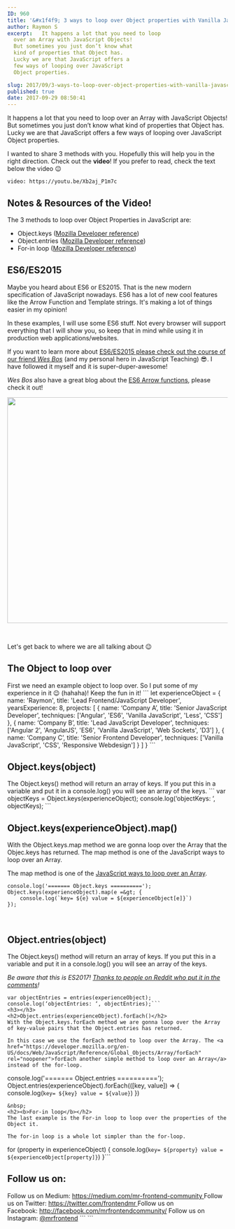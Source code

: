 ```yaml
---
ID: 960
title: '&#x1f4f9; 3 ways to loop over Object properties with Vanilla JavaScript (ES6 included)'
author: Raymon S
excerpt:   It happens a lot that you need to loop
  over an Array with JavaScript Objects!
  But sometimes you just don’t know what
  kind of properties that Object has.
  Lucky we are that JavaScript offers a
  few ways of looping over JavaScript
  Object properties.

slug: 2017/09/3-ways-to-loop-over-object-properties-with-vanilla-javascript/
published: true
date: 2017-09-29 08:50:41
---
```

It happens a lot that you need to loop over an Array with JavaScript Objects! But sometimes you just don’t know what kind of properties that Object has. Lucky we are that JavaScript offers a few ways of looping over JavaScript Object properties.

I wanted to share 3 methods with you. Hopefully this will help you in the right direction. Check out the <strong>video</strong>! If you prefer to read, check the text below the video &#x1f609;

`video: https://youtu.be/Xb2aj_P1m7c`

<h2><b>Notes &amp; Resources of the Video!</b></h2>
The 3 methods to loop over Object Properties in JavaScript are:
<ul>
 	<li>Object.keys (<a href="https://developer.mozilla.org/en-US/docs/Web/JavaScript/Reference/Global_Objects/Object/keys">Mozilla Developer reference</a>)</li>
 	<li>Object.entries (<a href="https://developer.mozilla.org/en-US/docs/Web/JavaScript/Reference/Global_Objects/Object/entries">Mozilla Developer reference</a>)</li>
 	<li>For-in loop (<a href="https://developer.mozilla.org/en-US/docs/Web/JavaScript/Reference/Statements/for...in">Mozilla Developer reference</a>)</li>
</ul>
<h2><b>ES6/ES2015</b></h2>
Maybe you heard about ES6 or ES2015. That is the new modern specification of JavaScript nowadays. ES6 has a lot of new cool features like the Arrow Function and Template strings. It's making a lot of things easier in my opinion!

In these examples, I will use some ES6 stuff. Not every browser will support everything that I will show you, so keep that in mind while using it in production web applications/websites.

If you want to learn more about <a href="http://bit.ly/ES6-COURSE-BY-WES-BOS" target="_blank" rel="noopener">ES6/ES2015 please check out the course of our friend <em>Wes Bos</em></a> (and my personal hero in JavaScript Teaching) &#x1f60e;. I have followed it myself and it is super-duper-awesome!

<em>Wes Bos</em> also have a great blog about the <a href="http://wesbos.com/arrow-functions/">ES6 Arrow functions</a>, please check it out!

<a href="http://bit.ly/ES6-COURSE-BY-WES-BOS" target="_blank" rel="noopener"><img class="aligncenter wp-image-977 size-full" src="https://blog.mrfrontend.org/wp-content/uploads/2017/09/es6-for-everyone-wes-bos-course-banner-e1506538732480.png" alt="" width="1200" height="516" /></a>

&nbsp;

Let's get back to where we are all talking about &#x1f609;
<h2><b>The Object to loop over</b></h2>
First we need an example object to loop over. So I put some of my experience in it &#x1f609; (hahaha)! Keep the fun in it!
```
let experienceObject = {
	name: 'Raymon',
	title: 'Lead Frontend/JavaScript Developer',
	yearsExperience: 8,
	projects: [
		{
			name: ‘Company A’,
			title: 'Senior JavaScript Developer',
			techniques: ['Angular', 'ES6', 'Vanilla JavaScript', 'Less', 'CSS']
		},
		{
			name: ‘Company B’,
			title: 'Lead JavaScript Developer',
			techniques: ['Angular 2', 'AngularJS', 'ES6', 'Vanilla JavaScript', 'Web Sockets', 'D3']
		},
		{
			name: ‘Company C’,
			title: 'Senior Frontend Developer',
			techniques: ['Vanilla JavaScript', 'CSS', 'Responsive Webdesign']
		}
	]
}
```
&nbsp;
<h2><b>Object.keys(object)</b></h2>
The Object.keys() method will return an array of keys. If you put this in a variable and put it in a console.log() you will see an array of the keys.
```
var objectKeys = Object.keys(experienceObject);
console.log(‘objectKeys: ‘, objectKeys);
```
&nbsp;
<h2>Object.keys(experienceObject).map()</h2>
With the Object.keys.map method we are gonna loop over the Array that the Objec.keys has returned. The map method is one of the JavaScript ways to loop over an Array.

The map method is one of the <a href="https://developer.mozilla.org/en-US/docs/Web/JavaScript/Reference/Global_Objects/Array/map" rel="noopener">JavaScript ways to loop over an Array</a>.
```
console.log('======= Object.keys ==========');
Object.keys(experienceObject).map(e =&gt; {
	console.log(`key= ${e} value = ${experienceObject[e]}`)
});
```
&nbsp;
<h2><b>Object.entries(object)</b></h2>
The Object.keys() method will return an array of keys. If you put this in a variable and put it in a console.log() you will see an array of the keys.

<em>Be aware that this is ES2017! <a href="https://www.reddit.com/r/javascript/comments/736nle/3_ways_to_loop_over_object_properties_with/" target="_blank" rel="noopener">Thanks to people on Reddit who put it in the comments</a>!</em>
```
var objectEntries = entries(experienceObject);
console.log(‘objectEntries: ‘, objectEntries);```
<h3></h3>
<h2>Object.entries(experienceObject).forEach()</h2>
With the Object.keys.forEach method we are gonna loop over the Array of key-value pairs that the Object.entries has returned.

In this case we use the forEach method to loop over the Array. The <a href="https://developer.mozilla.org/en-US/docs/Web/JavaScript/Reference/Global_Objects/Array/forEach" rel="noopener">forEach another simple method to loop over an Array</a> instead of the for-loop.
```
console.log('======= Object.entries ==========');
Object.entries(experienceObject).forEach(([key, value]) =&gt; {
   console.log(`key= ${key} value = ${value}`)
})
```
&nbsp;
<h2><b>For-in loop</b></h2>
The last example is the For-in loop to loop over the properties of the Object it.

The for-in loop is a whole lot simpler than the for-loop.
```
for (property in experienceObject) {
   console.log(`key= ${property} value = ${experienceObject[property]}`)
}```
<script src="//widget.manychat.com/493241460881733.js" async="async">
</script>
<div class="mcwidget-embed" data-widget-id="528016"></div>
<h2>Follow us on:</h2>
Follow us on Medium: <a class="markup--anchor markup--p-anchor" href="https://medium.com/mr-frontend-community" rel="noopener nofollow" data-href="https://medium.com/mr-frontend-community">https://medium.com/mr-frontend-community
</a>Follow us on Twitter: <a class="markup--anchor markup--p-anchor" href="https://twitter.com/frontendmr" rel="noopener nofollow nofollow noopener noopener nofollow noopener" data-href="https://twitter.com/frontendmr">https://twitter.com/frontendmr
</a>Follow us on Facebook: <a class="markup--anchor markup--p-anchor" href="http://facebook.com/mrfrontendcommunity/" rel="noopener nofollow nofollow noopener noopener nofollow noopener" data-href="http://facebook.com/mrfrontendcommunity/">http://facebook.com/mrfrontendcommunity/</a>
Follow us on Instagram: <a class="markup--anchor markup--p-anchor" href="http://instagram.com/mrfrontend" rel="noopener nofollow noopener nofollow noopener" data-href="http://instagram.com/mrfrontend">@mrfrontend</a>
```
```